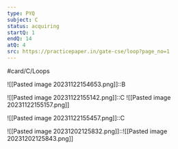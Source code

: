 ```yaml
---
type: PYQ
subject: C
status: acquiring
startQ: 1
endQ: 14
atQ: 4
src: https://practicepaper.in/gate-cse/loop?page_no=1
---
```

#card/C/Loops

![[Pasted image 20231122154653.png]]::B <!--SR:!2023-12-02,4,170-->

![[Pasted image 20231122155142.png]]::C ![[Pasted image 20231122155157.png]] <!--SR:!2023-12-02,4,174-->

![[Pasted image 20231122155457.png]]::C <!--SR:!2023-12-02,4,170-->

![[Pasted image 20231202125832.png]]::![[Pasted image 20231202125843.png]]

